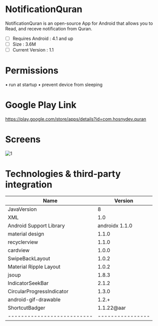 # NotificationQuran
NotificationQuran is an open-source App for Android that allows you to Read, and receve notification from Quran.

- [ ] Requires Android : 4.1 and up
- [ ] Size : 3.6M
- [ ] Current Version : 1.1

# Permissions 
•	run at startup
•	prevent device from sleeping

# Google Play Link
https://play.google.com/store/apps/details?id=com.hosnydev.quran

# Screens
![1](https://lh3.googleusercontent.com/OSPH7uGjWL6aGE1Wx8bZGEv9jw7tAvP0j0_712Kht3gtFPD-sKZH8A8stMiU4-0aqw=w1093-h508-rw) 

# Technologies & third-party integration
| Name                       | Version          |
| -------------------------- | ---------------- |
| JavaVersion                | 8                |
| XML                        | 1.0              |
| Android Support Library    | androidx 1.1.0   |
| material design            | 1.1.0            |
| recyclerview               | 1.1.0            |
| cardview                   | 1.0.0            |
| SwipeBackLayout            | 1.0.2            |
| Material Ripple Layout     | 1.0.2            |
| jsoup                      | 1.8.3            |
| IndicatorSeekBar           | 2.1.2            |
| CircularProgressIndicator  | 1.3.0            |
| android-gif-drawable       | 1.2.+            |
| ShortcutBadger             | 1.1.22@aar       |
| -------------------------- | ---------------- |
